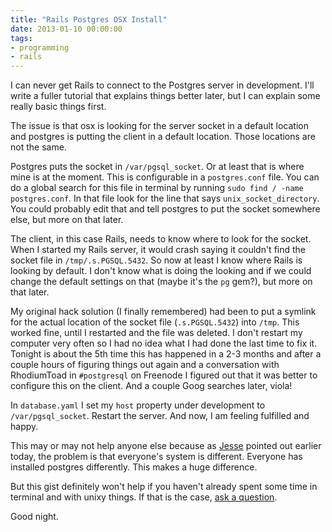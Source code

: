 ```yaml
---
title: "Rails Postgres OSX Install"
date: 2013-01-10 00:00:00
tags:
- programming
- rails
---
```


I can never get Rails to connect to the Postgres server in development. I'll write a fuller tutorial that explains things better later, but I can explain some really basic things first.

The issue is that osx is looking for the server socket in a default location and postgres is putting the client in a default location. Those locations are not the same.

Postgres puts the socket in `/var/pgsql_socket`. Or at least that is where mine is at the moment. This is configurable in a `postgres.conf` file. You can do a global search for this file in terminal by running `sudo find / -name postgres.conf`. In that file look for the line that says `unix_socket_directory`. You could probably edit that and tell postgres to put the socket somewhere else, but more on that later.

The client, in this case Rails, needs to know where to look for the socket. When I started my Rails server, it would crash saying it couldn't find the socket file in `/tmp/.s.PGSQL.5432`. So now at least I know where Rails is looking by default. I don't know what is doing the looking and if we could change the default settings on that (maybe it's the `pg` gem?), but more on that later.

My original hack solution (I finally remembered) had been to put a symlink for the actual location of the socket file (`.s.PGSQL.5432`) into `/tmp`. This worked fine, until I restarted and the file was deleted. I don't restart my computer very often so I had no idea what I had done the last time to fix it. Tonight is about the 5th time this has happened in a 2-3 months and after a couple hours of figuring things out again and a conversation with RhodiumToad in `#postgresql` on Freenode I figured out that it was better to configure this on the client. And a couple Goog searches later, viola!

In `database.yaml` I set my `host` property under development to `/var/pgsql_socket`. Restart the server. And now, I am feeling fulfilled and happy.

This may or may not help anyone else because as [Jesse](//github.com/jfarmer) pointed out earlier today, the problem is that everyone's system is different. Everyone has installed postgres differently. This makes a huge difference.

But this gist definitely won't help if you haven't already spent some time in terminal and with unixy things. If that is the case, [ask a question](http://youtu.be/SLYMLt4MQ0Y?t=10m05s).

Good night.
